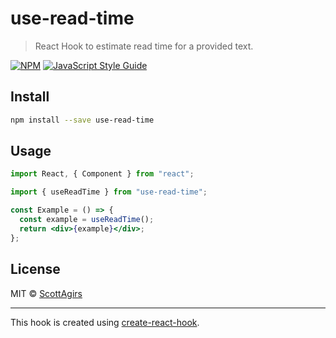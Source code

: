 # use-read-time

> React Hook to estimate read time for a provided text.

[![NPM](https://img.shields.io/npm/v/use-read-time.svg)](https://www.npmjs.com/package/use-read-time) [![JavaScript Style Guide](https://img.shields.io/badge/code_style-standard-brightgreen.svg)](https://standardjs.com)

## Install

```bash
npm install --save use-read-time
```

## Usage

```jsx
import React, { Component } from "react";

import { useReadTime } from "use-read-time";

const Example = () => {
  const example = useReadTime();
  return <div>{example}</div>;
};
```

## License

MIT © [ScottAgirs](https://github.com/ScottAgirs)

---

This hook is created using [create-react-hook](https://github.com/hermanya/create-react-hook).
